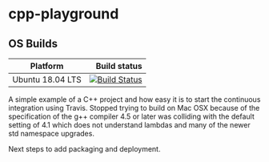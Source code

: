 # cpp-playground

## OS Builds

Platform | Build status
---------|-------------:
Ubuntu 18.04 LTS | [![Build Status](https://api.travis-ci.com/padames/cpp-playground.svg?branch=main&status=failed)](https://travis-ci.org/padames/cpp-playground)


A simple example of a C++ project and how easy it is to start the continuous integration using Travis.
Stopped trying to build on Mac OSX because of the specification of the g++ compiler 4.5 or later was colliding with the default setting of 4.1 which does not understand lambdas and many of the newer std namespace upgrades.

Next steps to add packaging and deployment.
